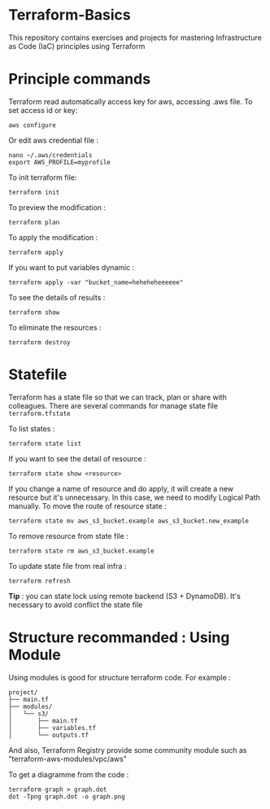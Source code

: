 # Terraform-Basics
This repository contains exercises and projects for mastering Infrastructure as Code (IaC) principles using Terraform

# Principle commands
Terraform read automatically access key for aws, accessing .aws file.
To set access id or key:
```
aws configure
````

Or edit aws credential file :
```
nano ~/.aws/credentials 
export AWS_PROFILE=myprofile
```


To init terraform file:
```
terraform init
```

To preview the modification :
```
terraform plan
```

To apply the modification :
```
terraform apply
```

If you want to put variables dynamic :
```
terraform apply -var "bucket_name=heheheheeeeee"
```

To see the details of results :
```
terraform show
```

To eliminate the resources :
```
terraform destroy
```

# Statefile
Terraform has a state file so that we can track, plan or share with colleagues. There are several commands for manage state file `terraform.tfstate`

To list states :
```
terraform state list
```

If you want to see the detail of resource :
```
terraform state show <resource>
```

If you change a name of resource and do apply, it will create a new resource but it's unnecessary. In this case, we need to modify Logical Path manually. To move the route of resource state :
```
terraform state mv aws_s3_bucket.example aws_s3_bucket.new_example
```

To remove resource from state file :
```
terraform state rm aws_s3_bucket.example
```

To update state file from real infra :
```
terraform refresh
```

**Tip** : you can state lock using remote backend (S3 + DynamoDB). It's necessary to avoid conflict the state file

# Structure recommanded : Using Module
Using modules is good for structure terraform code. For example :
```
project/
├── main.tf
├── modules/
│   └── s3/
│       ├── main.tf
│       ├── variables.tf
│       └── outputs.tf
```
And also, Terraform Registry provide some community module such as "terraform-aws-modules/vpc/aws"

To get a diagramme from the code :
```
terraform graph > graph.dot
dot -Tpng graph.dot -o graph.png
```